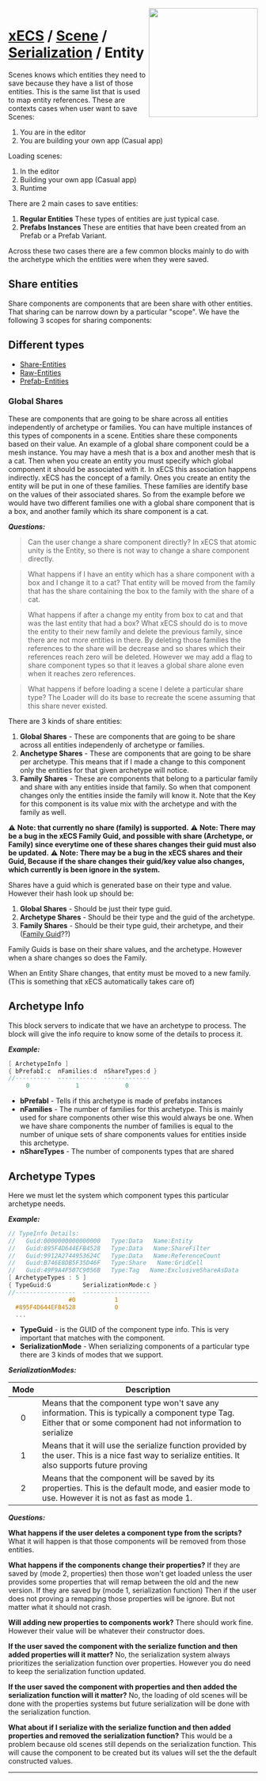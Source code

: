<img src="https://i.imgur.com/TyjrCTS.jpg" align="right" width="220px" />

# [xECS](xECS.md) / [Scene](editor.md) / [Serialization]() / Entity

Scenes knows which entities they need to save because they have a list of those entities. This is the same list that is used to map entity references. These are contexts cases when user want to save Scenes:

1. You are in the editor
2. You are building your own app (Casual app)

Loading scenes:

1. In the editor
2. Building your own app (Casual app)
3. Runtime

There are 2 main cases to save entities:

1. **Regular Entities** These types of entities are just typical case.
2. **Prefabs Instances** These are entities that have been created from an Prefab or a Prefab Variant. 

Across these two cases there are a few common blocks mainly to do with the archetype which the entities were when they were saved. 

## Share entities

Share components are components that are been share with other entities. That sharing can be narrow down by a particular "scope". We have the following 3 scopes for sharing components:

## Different types

* [Share-Entities]()
* [Raw-Entities]()
* [Prefab-Entities]()

### Global Shares
These are components that are going to be share across all entities independently of archetype or families. You can have multiple instances of this types of components in a scene. Entities share these components based on their value. An example of a global share component could be a mesh instance. You may have a mesh that is a box and another mesh that is a cat. Then when you create an entity you must specify which global component it should be associated with it. In xECS this association happens indirectly. xECS has the concept of a family. Ones you create an entity the entity will be put in one of these families. These families are identify base on the values of their associated shares. So from the example before we would have two different families one with a global share component that is a box, and another family which its share component is a cat.

***Questions:***

> Can the user change a share component directly?
In xECS that atomic unity is the Entity, so there is not way to change a share component directly. 

> What happens if I have an entity which has a share component with a box and I change it to a cat?
That entity will be moved from the family that has the share containing the box to the family with the share of a cat.

> What happens if after a change my entity from box to cat and that was the last entity that had a box?
What xECS should do is to move the entity to their new family and delete the previous family, since there are not more entities in there. By deleting those families the references to the share will be decrease and so shares which their references reach zero will be deleted. However we may add a flag to share component types so that it leaves a global share alone even when it reaches zero references.

> What happens if before loading a scene I delete a particular share type?
The Loader will do its base to recreate the scene assuming that this share never existed. 

There are 3 kinds of share entities:

1. **Global Shares** - These are components that are going to be share across all entities independenly of archetype or families.
2. **Anchetype Shares** - These are components that are going to be share per archetype. This means that if I made a change to this component only the entities for that given archetype will notice.
3. **Family Shares** - These are components that belong to a particular family and share with any entities inside that family. So when that component changes only the entities inside the family will know it. Note that the Key for this component is its value mix with the archetype and with the family as well.

:warning: **Note: that currently no share (family) is supported.**
:warning: **Note: There may be a bug in the xECS Family Guid, and possible with share (Archetype, or Family) since everytime one of these shares changes their guid must also be updated.**
:warning: **Note: There may be a bug in the xECS shares and their Guid, Because if the share changes their guid/key value also changes, which currently is been ignore in the system.**

Shares have a guid which is generated base on their type and value. However their hash look up should be:
1. **Global Shares** - Should be just their type guid.
2. **Archetype Shares** - Should be their type and the guid of the archetype.
3. **Family Shares** - Should be their type guid, their archetype, and their (<u>Family Guid</u>??)

Family Guids is base on their share values, and the archetype. However when a share changes so does the Family.

When an Entity Share changes, that entity must be moved to a new family. (This is something that xECS automatically takes care of)

## Archetype Info
This block servers to indicate that we have an archetype to process. The block will give the info require to know some of the details to process it.

***Example:***
~~~cpp
[ ArchetypeInfo ]
{ bPrefabI:c  nFamilies:d  nShareTypes:d }
//----------  -----------  -------------
     0             1             0      
~~~

* **bPrefabI** - Tells if this archetype is made of prefabs instances
* **nFamilies** - The number of families for this archetype. This is mainly used for share components other wise this would always be one. When we have share components the number of families is equal to the number of unique sets of share components values for entities inside this archetype.
* **nShareTypes** - The number of components types that are shared

## Archetype Types
Here we must let the system which component types this particular archetype needs.

***Example:***
~~~cpp
// TypeInfo Details: 
//   Guid:0000000000000000   Type:Data   Name:Entity
//   Guid:895F4D644EFB4528   Type:Data   Name:ShareFilter
//   Guid:9912A2744953624C   Type:Data   Name:ReferenceCount
//   Guid:B746E8DB5F35D46F   Type:Share   Name:GridCell
//   Guid:49F9A4F507C9056B   Type:Tag   Name:ExclusiveShareAsData
[ ArchetypeTypes : 5 ]
{ TypeGuid:G         SerializationMode:c }
//-----------------  -------------------
                 #0           1         
  #895F4D644EFB4528           0         
  ...
~~~

* **TypeGuid** - is the GUID of the component type info. This is very important that matches with the component.
* **SerializationMode** - When serializing components of a particular type there are 3 kinds of modes that we support. 

***SerializationModes:***

|Mode|Description|
|:--:|-----------|
| 0 | Means that the component type won't save any information. This is typically a component type Tag. Either that or some component had not information to serialize|
| 1 | Means that it will use the serialize function provided by the user. This is a nice fast way to serialize entities. It also supports future proving|
| 2 | Means that the component will be saved by its properties. This is the default mode, and easier mode to use. However it is not as fast as mode 1.|


***Questions:***

**What happens if the user deletes a component type from the scripts?**
What it will happen is that those components will be removed from those entities.

**What happens if the components change their properties?**
If they are saved by (mode 2, properties) then those won't get loaded unless the user provides some properties that will remap between the old and the new version. If they are saved by (mode 1, serialization function) Then if the user does not proving a remapping those properties will be ignore. But not matter what it should not crash. 

**Will adding new properties to components work?**
There should work fine. However their value will be whatever their constructor does. 

**If the user saved the component with the serialize function and then added properties will it matter?**
No, the serialization system always prioritizes the serialization function over properties. However you do need to keep the serialization function updated.

**If the user saved the component with properties and then added the serialization function will it matter?**
No, the loading of old scenes will be done with the properties systems but future serialization will be done with the serialization function.

**What about if I serialize with the serialize function and then added properties and removed the serialization function?**
This would be a problem because old scenes still depends on the serialization function. This will cause the component to be created but its values will set the the default constructed values.

---